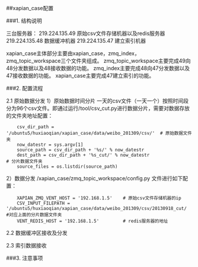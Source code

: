 ##xapian_case配置

###1. 结构说明

三台服务器：
219.224.135.49   原始csv文件存储机器以及redis服务器
219.224.135.48   数据缓冲机器
219.224.135.47   建立索引机器

xapian_case主体部分主要由xapian_case，zmq_index，zmq_topic_workspace三个文件夹组成。
zmq_topic_workspace主要完成49向48分发数据以及48接收数据的功能。
zmq_index主要完成48向47分发数据以及47接收数据的功能。
xapian_case主要完成47建立索引的功能。

###2. 配置流程

2.1 原始数据分发
1）原始数据时间分片
一天的csv文件（一天一个）按照时间段分为96个csv文件。即通过运行/tool/csv_cut.py进行数据分片，需要对数据存放的文件夹地址配置：
```
    csv_dir_path = '/ubuntu5/huxiaoqian/xapian_case/data/weibo_201309/csv/'  # 原始数据文件夹
    now_datestr = sys.argv[1]
    source_path = csv_dir_path + '%s/' % now_datestr
    dest_path = csv_dir_path + '%s_cut/' % now_datestr                       # 分片数据文件夹
    source_files = os.listdir(source_path)
```
2）数据分发
/xapian_case/zmq_topic_workspace/config.py 文件进行如下配置：
```
    XAPIAN_ZMQ_VENT_HOST = '192.168.1.5'    # 原始csv文件存储机器的ip
    CSV_INPUT_FILEPATH = '/ubuntu5/huxiaoqian/xapian_case/data/weibo_201309/csv/20130918_cut/   #对应上面的分片数据文件夹
    VENT_REDIS_HOST = '192.168.1.5'         # redis服务器的地址
```

2.2 数据缓冲区接收及分发

2.3 索引数据接收


###3. 注意事项
